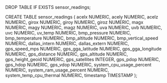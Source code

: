 DROP TABLE IF EXISTS sensor_readings;

CREATE TABLE sensor_readings (
    acelx NUMERIC,
    acely NUMERIC,
    acelz NUMERIC,
    girox NUMERIC,
    giroy NUMERIC,
    giroz NUMERIC,
    magx NUMERIC,
    magy NUMERIC,
    magz NUMERIC,
    uva NUMERIC,
    uvb NUMERIC,
    uvc NUMERIC,
    uv_temp NUMERIC,
    bmp_pressure NUMERIC,
    bmp_temperature NUMERIC,
    bmp_altitude NUMERIC,
    bmp_vertical_speed NUMERIC,
    dallas_intern NUMERIC,
    dallas_extern NUMERIC,
    gps_speed_mps NUMERIC,
    gps_gga_latitude NUMERIC,
    gps_gga_longitude NUMERIC,
    gps_distance NUMERIC,
    gps_altitude NUMERIC,
    gps_height_geoid NUMERIC,
    gps_satellites INTEGER,
    gps_pdop NUMERIC,
    gps_hdop NUMERIC,
    gps_vdop NUMERIC,
    system_cpu_usage_percent NUMERIC,
    system_ram_usage_percent NUMERIC,
    system_temp_cpu_thermal NUMERIC,
    timestamp TIMESTAMP
);
